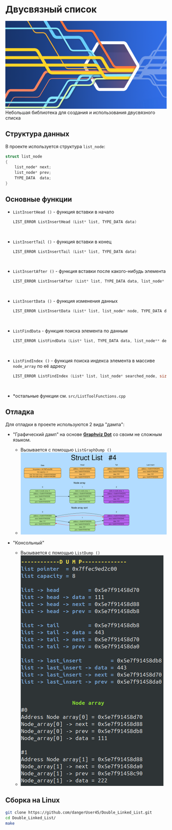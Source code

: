 # Двусвязный список
![Проблемы с изображением](data/List.jpg)
Небольшая библиотека для создания и использования двусвязного списка
## Структура данных
В проекте используется структура ```list_node```:
```cpp
struct list_node
{
    list_node* next;
    list_node* prev;
    TYPE_DATA  data;
}
```
## Основные функции

- ```ListInsertHead ()``` - функция вставки в начало
    ```cpp
    LIST_ERROR ListInsertHead (List* list, TYPE_DATA data)
    ```
<br>

- ```ListInsertTail ()``` - функция вставки в конец
    ```cpp
    LIST_ERROR ListInsertTail (List* list, TYPE_DATA data)
    ```
<br>

- ```ListInsertAfter ()``` - функция вставки после какого-нибудь элемента
    ```cpp
    LIST_ERROR ListInsertAfter (List* list, TYPE_DATA data, list_node* node)
    ```
<br>

- ```ListInsertData ()``` - функция изменения данных
    ```cpp
    LIST_ERROR ListInsertData (List* list, list_node* node, TYPE_DATA data)
    ```
<br>

- ```ListFindData``` - функция поиска элемента по данным
    ```cpp
    LIST_ERROR ListFindData (List* list, TYPE_DATA data, list_node** dest)
    ```
<br>

- ```ListFindIndex ()``` - функция поиска индекса элемента в массиве ```node_array``` по её адресу
    ```cpp
    LIST_ERROR ListFindIndex (List* list, list_node* searched_node, size_t* dest)
    ```
<br>

- *остальные функции см. ```src/ListToolFunctions.cpp```

## Отладка
Для отладки в проекте используются 2 вида "дампа": <br>
- "Графический дамп" на основе [**Graphviz Dot**](https://graphviz.org/doc/infolang.html) cо своим не сложным языком.
    - Вызывается с помощью ```ListGraphDump ()```
    - ![Проблемы с изображением](data/ExampleGraphDump.svg)

- "Консольный"
    - Вызывается с помощью ```ListDump ()```
    - ![Проблемы с изображением](data/ExampleConsoleDump.png)

## Сборка на Linux
```bash
git clone https://github.com/dangerUser45/Double_Linked_List.git
cd Double_Linked_List/
make
```
